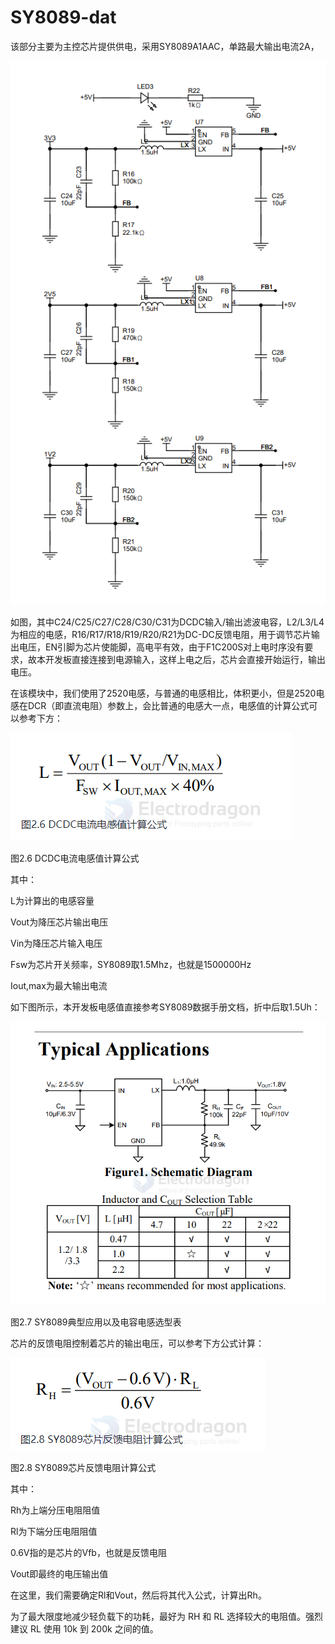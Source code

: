 
# SY8089-dat

该部分主要为主控芯片提供供电，采用SY8089A1AAC，单路最大输出电流2A，

![](2025-08-19-14-16-36.png)

如图，其中C24/C25/C27/C28/C30/C31为DCDC输入/输出滤波电容，L2/L3/L4为相应的电感，R16/R17/R18/R19/R20/R21为DC-DC反馈电阻，用于调节芯片输出电压，EN引脚为芯片使能脚，高电平有效，由于F1C200S对上电时序没有要求，故本开发板直接连接到电源输入，这样上电之后，芯片会直接开始运行，输出电压。

在该模块中，我们使用了2520电感，与普通的电感相比，体积更小，但是2520电感在DCR（即直流电阻）参数上，会比普通的电感大一点，电感值的计算公式可以参考下方：

![](2025-08-19-14-18-41.png)

图2.6 DCDC电流电感值计算公式

其中：

L为计算出的电感容量

Vout为降压芯片输出电压

Vin为降压芯片输入电压

Fsw为芯片开关频率，SY8089取1.5Mhz，也就是1500000Hz

Iout,max为最大输出电流

如下图所示，本开发板电感值直接参考SY8089数据手册文档，折中后取1.5Uh：

![](2025-08-19-14-18-59.png)

图2.7 SY8089典型应用以及电容电感选型表

芯片的反馈电阻控制着芯片的输出电压，可以参考下方公式计算：

![](2025-08-19-14-19-32.png)

图2.8 SY8089芯片反馈电阻计算公式

其中：

Rh为上端分压电阻阻值

Rl为下端分压电阻阻值

0.6V指的是芯片的Vfb，也就是反馈电阻

Vout即最终的电压输出值

在这里，我们需要确定Rl和Vout，然后将其代入公式，计算出Rh。

为了最大限度地减少轻负载下的功耗，最好为 RH 和 RL 选择较大的电阻值。强烈建议 RL 使用 10k 到 200k 之间的值。